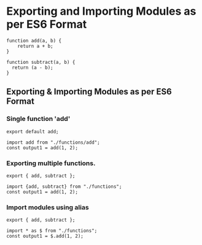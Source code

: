 # Exporting and Importing Modules as per ES6 Format
```
function add(a, b) {
    return a + b;
}

function subtract(a, b) {
  return (a - b);
}

```
## Exporting & Importing Modules as per ES6 Format

### Single function 'add' 
```
export default add;

import add from "./functions/add";
const output1 = add(1, 2);
```

### Exporting multiple functions.
```
export { add, subtract };

import {add, subtract} from "./functions";
const output1 = add(1, 2);
```

### Import modules using alias 
```
export { add, subtract };

import * as $ from "./functions";
const output1 = $.add(1, 2);

```